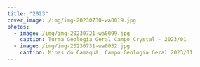 ```yaml
---
title: "2023"
cover_image: /img/img-20230730-wa0019.jpg
photos:
  - image: /img/img-20230721-wa0099.jpg
    caption: Turma Geologia Geral Campo Crystal - 2023/01
  - image: /img/img-20230731-wa0032.jpg
    caption: Minas do Camaquã, Campo Geologia Geral 2023/01
---
```

